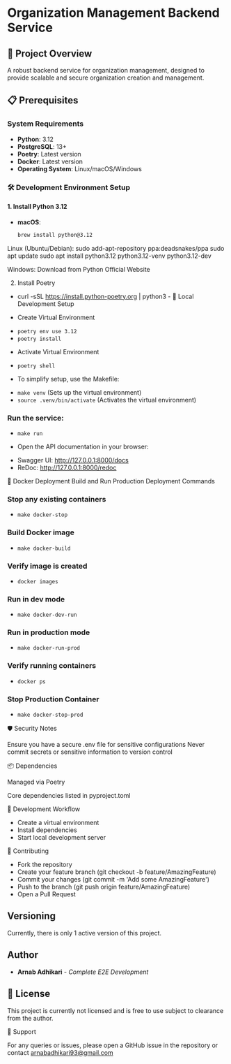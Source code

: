 # Organization Management Backend Service

## 🚀 Project Overview
A robust backend service for organization management, designed to provide scalable and secure organization creation and management.

## 📋 Prerequisites

### System Requirements
- **Python**: 3.12
- **PostgreSQL**: 13+
- **Poetry**: Latest version
- **Docker**: Latest version
- **Operating System**: Linux/macOS/Windows

### 🛠 Development Environment Setup

#### 1. Install Python 3.12
- **macOS**:
  ```bash
  brew install python@3.12

Linux (Ubuntu/Debian):
sudo add-apt-repository ppa:deadsnakes/ppa
sudo apt update
sudo apt install python3.12 python3.12-venv python3.12-dev

Windows:
Download from Python Official Website

2. Install Poetry
- curl -sSL https://install.python-poetry.org | python3 -
🔧 Local Development Setup
* Create Virtual Environment
- `poetry env use 3.12`
- `poetry install`
* Activate Virtual Environment
- `poetry shell`
* To simplify setup, use the Makefile:
- `make venv`  (Sets up the virtual environment)
- `source .venv/bin/activate`  (Activates the virtual environment)

### Run the service:
- `make run`

* Open the API documentation in your browser:
- Swagger UI: http://127.0.0.1:8000/docs
- ReDoc: http://127.0.0.1:8000/redoc

🐳 Docker Deployment
Build and Run
Production Deployment Commands
### Stop any existing containers
- `make docker-stop`

### Build Docker image
- `make docker-build`

### Verify image is created
- `docker images`

### Run in dev mode
- `make docker-dev-run`

### Run in production mode
- `make docker-run-prod`

### Verify running containers
- `docker ps`
### Stop Production Container
- `make docker-stop-prod`

🛡️ Security Notes

Ensure you have a secure .env file for sensitive configurations
Never commit secrets or sensitive information to version control

📦 Dependencies

Managed via Poetry

Core dependencies listed in pyproject.toml

🚧 Development Workflow

- Create a virtual environment
- Install dependencies
- Start local development server

🤝 Contributing

- Fork the repository
- Create your feature branch (git checkout -b feature/AmazingFeature)
- Commit your changes (git commit -m 'Add some AmazingFeature')
- Push to the branch (git push origin feature/AmazingFeature)
- Open a Pull Request

## Versioning

Currently, there is only 1 active version of this project.

## Author

* **Arnab Adhikari** - *Complete E2E Development*

## 📄 License

This project is currently not licensed and is free to use subject to clearance from the author.

💬 Support

For any queries or issues, please open a GitHub issue in the repository or contact arnabadhikari93@gmail.com
